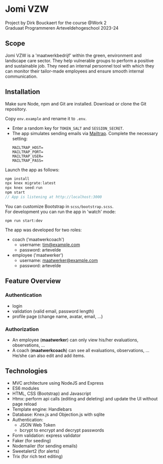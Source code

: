# Jomi VZW 

Project by Dirk Bouckaert for the course @Work 2  
Graduaat Programmeren Arteveldehogeschool 2023-24  

## Scope

Jomi VZW is a 'maatwerkbedrijf' within the green, environment and landscape care sector. They help vulnerable groups to perform a positive and sustainable job. They need an internal personnel tool with which they can monitor their tailor-made employees and ensure smooth internal communication.

## Installation

Make sure Node, npm and Git are installed.
Download or clone the Git repository.

Copy `env.example` and rename it to `.env`.
- Enter a random key for `TOKEN_SALT` and `SESSION_SECRET`.
- The app simulates sending emails via [Mailtrap](https://mailtrap.io). Complete the necessary setting:
  ```
  MAILTRAP_HOST=
  MAILTRAP_PORT=
  MAILTRAP_USER=
  MAILTRAP_PASS=
  ```
Launch the app as follows:

```js
npm install
npx knex migrate:latest
npx knex seed:run
npm start
// App is listening at http://localhost:3000 
```

You can customize Bootstrap in `scss/bootstrap.scss`.  
For development you can run the app in 'watch' mode:

```
npm run start:dev
```

The app was developed for two roles:

- coach ('maatwerkcoach')
  - username: tim@example.com
  - password: artevelde
- employee ('maatwerker')
  - username: maatwerker@example.com
  - password: artevelde

## Feature Overview

### Authentication
  - login
  - validation (valid email, password length)
  - profile page (change name, avatar, email, ...)

### Authorization
  - An employee (**maatwerker**) can only view his/her evaluations, observations, ...
  - A coach (**maatwerkcoach**) can see all evaluations, observations, ... He/she can also edit and add items.

## Technologies 
- MVC architecture using NodeJS and Express
- ES6 modules
- HTML, CSS (Bootstrap) and Javascript
- Htmx: perform api calls (editing and deleting) and update the UI without page reload
- Template engine: Handlebars
- Database: Knex.js and Objection.js with sqlite
- Authentication: 
  - JSON Web Token
  - bcrypt to encrypt and decrypt passwords 
- Form validation: express validator
- Faker (for seeding)
- Nodemailer (for sending emails)
- Sweetalert2 (for alerts)
- Trix (for rich text editing)

